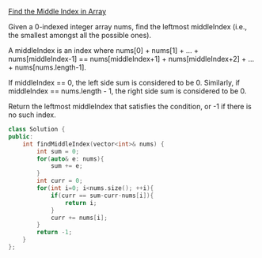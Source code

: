 [ Find the Middle Index in Array](https://leetcode.com/problems/find-the-middle-index-in-array/)

Given a 0-indexed integer array nums, find the leftmost middleIndex (i.e., the smallest amongst all the possible ones).

A middleIndex is an index where nums[0] + nums[1] + ... + nums[middleIndex-1] == nums[middleIndex+1] + nums[middleIndex+2] + ... + nums[nums.length-1].

If middleIndex == 0, the left side sum is considered to be 0. Similarly, if middleIndex == nums.length - 1, the right side sum is considered to be 0.

Return the leftmost middleIndex that satisfies the condition, or -1 if there is no such index.

```cpp
class Solution {
public:
    int findMiddleIndex(vector<int>& nums) {
        int sum = 0;
        for(auto& e: nums){
            sum += e;
        }
        int curr = 0;
        for(int i=0; i<nums.size(); ++i){
            if(curr == sum-curr-nums[i]){
                return i;
            }
            curr += nums[i];
        }
        return -1;
    }
};
```
